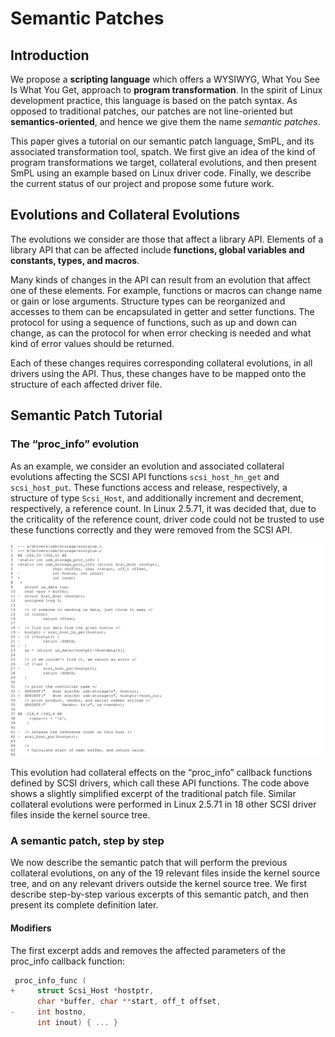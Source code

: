 # Semantic Patches

## Introduction

We propose a **scripting language** which offers a WYSIWYG, What You See Is What You Get, approach to **program transformation**. In the spirit of Linux development practice, this language is based on the patch syntax. As opposed to traditional patches, our patches are not line-oriented but **semantics-oriented**, and hence we give them the name *semantic patches*.

This paper gives a tutorial on our semantic patch language, SmPL, and its associated transformation tool, spatch. We first give an idea of the kind of program transformations we target, collateral evolutions, and then present SmPL using an example based on Linux driver code. Finally, we describe the current status of our project and propose some future work.

## Evolutions and Collateral Evolutions

The evolutions we consider are those that affect a library API. Elements of a library API that can be affected include **functions, global variables and constants, types, and macros**.

Many kinds of changes in the API can result from an evolution that affect one of these elements. For example, functions or macros can change name or gain or lose arguments. Structure types can be reorganized and accesses to them can be encapsulated in getter and setter functions. The protocol for using a sequence of functions, such as up and down can change, as can the protocol for when error checking is needed and what kind of error values should be returned.

Each of these changes requires corresponding collateral evolutions, in all drivers using the API. Thus, these changes have to be mapped onto the structure of each affected driver file.

## Semantic Patch Tutorial

### The “proc_info” evolution

As an example, we consider an evolution and associated collateral evolutions affecting the SCSI API functions `scsi_host_hn_get` and `scsi_host_put`. These functions access and release, respectively, a structure of type `Scsi_Host`, and additionally increment and decrement, respectively, a reference count. In Linux 2.5.71, it was decided that, due to the criticality of the reference count, driver code could not be trusted to use these functions correctly and they were removed from the SCSI API.

<img src="img/simplified_excerpt_of_the_patch_file.png" style="zoom:67%;" />

This evolution had collateral effects on the “proc_info” callback functions defined by SCSI drivers, which call these API functions. The code above shows a slightly simplified excerpt of the traditional patch file. Similar collateral evolutions were performed in Linux 2.5.71 in 18 other SCSI driver files inside the kernel source tree.

### A semantic patch, step by step

We now describe the semantic patch that will perform the previous collateral evolutions, on any of the 19 relevant files inside the kernel source tree, and on any relevant drivers outside the kernel source tree. We first describe step-by-step various excerpts of this semantic patch, and then present its complete definition later.

#### Modifiers

The first excerpt adds and removes the affected parameters of the proc_info callback function:

```C
 proc_info_func (
+     struct Scsi_Host *hostptr,
      char *buffer, char **start, off_t offset,
-     int hostno,
      int inout) { ... }
```

